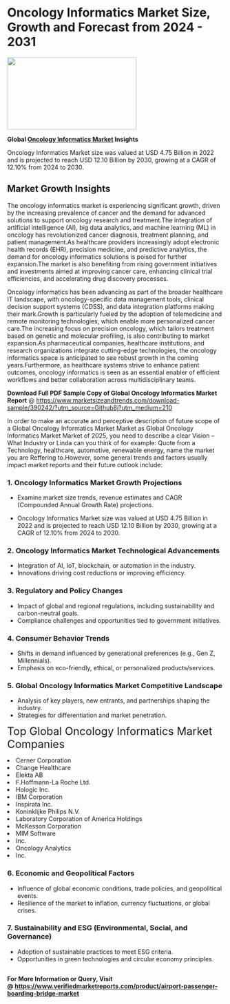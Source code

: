 <H1>Oncology Informatics Market Size, Growth and Forecast from 2024 - 2031</H1><img class="aligncenter size-medium wp-image-584254" src="https://thirdeyenews.in/wp-content/uploads/2024/09/Global-Market-Research-300x168.jpeg" alt="" width="300" height="168" /><p><strong>Global&nbsp;<a href="https://www.marketsizeandtrends.com/download-sample/390242/?utm_source=Github8j?utm_medium=210">Oncology Informatics Market</a> Insights</strong></p><p>Oncology Informatics Market size was valued at USD 4.75 Billion in 2022 and is projected to reach USD 12.10 Billion by 2030, growing at a CAGR of 12.10% from 2024 to 2030.</p><p><h2>Market Growth Insights</h2> <p>The oncology informatics market is experiencing significant growth, driven by the increasing prevalence of cancer and the demand for advanced solutions to support oncology research and treatment.The integration of artificial intelligence (AI), big data analytics, and machine learning (ML) in oncology has revolutionized cancer diagnosis, treatment planning, and patient management.As healthcare providers increasingly adopt electronic health records (EHR), precision medicine, and predictive analytics, the demand for oncology informatics solutions is poised for further expansion.The market is also benefiting from rising government initiatives and investments aimed at improving cancer care, enhancing clinical trial efficiencies, and accelerating drug discovery processes.</p> <p>Oncology informatics has been advancing as part of the broader healthcare IT landscape, with oncology-specific data management tools, clinical decision support systems (CDSS), and data integration platforms making their mark.Growth is particularly fueled by the adoption of telemedicine and remote monitoring technologies, which enable more personalized cancer care.The increasing focus on precision oncology, which tailors treatment based on genetic and molecular profiling, is also contributing to market expansion.As pharmaceutical companies, healthcare institutions, and research organizations integrate cutting-edge technologies, the oncology informatics space is anticipated to see robust growth in the coming years.Furthermore, as healthcare systems strive to enhance patient outcomes, oncology informatics is seen as an essential enabler of efficient workflows and better collaboration across multidisciplinary teams.<p><span class=""><strong>Download Full PDF Sample Copy of Global Oncology Informatics Market Report</strong> @ <a href="https://www.marketsizeandtrends.com/download-sample/390242/?utm_source=Github8j?utm_medium=210" target="_blank">https://www.marketsizeandtrends.com/download-sample/390242/?utm_source=Github8j?utm_medium=210</a></span></p><p>In order to make an accurate and perceptive description of future scope of a Global&nbsp;Oncology Informatics Market Market as Global&nbsp;Oncology Informatics Market Market of 2025, you need to describe a clear Vision &ndash; What Industry or Linda can you think of for example: Quote from a Technology, healthcare, automotive, renewable energy, name the market you are Reffering to.However, some general trends and factors usually impact market reports and their future outlook include:</p><h3>1.&nbsp;<strong>Oncology Informatics Market Growth Projections</strong></h3><ul><li>Examine market size trends, revenue estimates and CAGR (Compounded Annual Growth Rate) projections.</li><li><p>Oncology Informatics Market size was valued at USD 4.75 Billion in 2022 and is projected to reach USD 12.10 Billion by 2030, growing at a CAGR of 12.10% from 2024 to 2030.</p></li></ul><h3>2.&nbsp;<strong>Oncology Informatics Market Technological Advancements</strong></h3><ul><li>Integration of AI, IoT, blockchain, or automation in the industry.</li><li>Innovations driving cost reductions or improving efficiency.</li></ul><h3>3.&nbsp;<strong>Regulatory and Policy Changes</strong></h3><ul><li>Impact of global and regional regulations, including sustainability and carbon-neutral goals.</li><li>Compliance challenges and opportunities tied to government initiatives.</li></ul><h3>4.&nbsp;<strong>Consumer Behavior Trends</strong></h3><ul><li>Shifts in demand influenced by generational preferences (e.g., Gen Z, Millennials).</li><li>Emphasis on eco-friendly, ethical, or personalized products/services.</li></ul><h3>5.&nbsp;<strong>Global Oncology Informatics Market Competitive Landscape</strong></h3><ul><li>Analysis of key players, new entrants, and partnerships shaping the industry.</li><li>Strategies for differentiation and market penetration.</li></ul><p data-pm-slice="1 1 []"><span style="color: inherit; font-family: inherit; font-size: 25px;">Top Global Oncology Informatics Market Companies</span></p><div class="" data-test-id=""><p><li>Cerner Corporation</li><li> Change Healthcare</li><li> Elekta AB</li><li> F.Hoffmann-La Roche Ltd.</li><li> Hologic Inc.</li><li> IBM Corporation</li><li> Inspirata Inc.</li><li> Koninklijke Philips N.V.</li><li> Laboratory Corporation of America Holdings</li><li> McKesson Corporation</li><li> MIM Software</li><li> Inc.</li><li> Oncology Analytics</li><li> Inc.</li></p></div><h3>6.&nbsp;<strong>Economic and Geopolitical Factors</strong></h3><ul><li>Influence of global economic conditions, trade policies, and geopolitical events.</li><li>Resilience of the market to inflation, currency fluctuations, or global crises.</li></ul><h3>7.&nbsp;<strong>Sustainability and ESG (Environmental, Social, and Governance)</strong></h3><ul><li>Adoption of sustainable practices to meet ESG criteria.</li><li>Opportunities in green technologies and circular economy principles.</li></ul><h2><strong style="font-size: 14px;">For More Information or Query, Visit @&nbsp;</strong><a style="background-color: #ffffff; font-size: 14px;" href="https://www.marketsizeandtrends.com/report/oncology-informatics-market/" target="_blank">https://www.verifiedmarketreports.com/product/airport-passenger-boarding-bridge-market</a></h2>